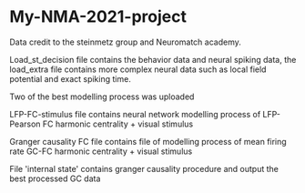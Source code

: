 # My-NMA-2021-project
Data credit to the steinmetz group and Neuromatch academy. 

Load_st_decision file contains the behavior data and neural spiking data, the load_extra file contains more complex neural data such as local field potential and exact spiking time. 

Two of the best modelling process was uploaded

LFP-FC-stimulus file contains neural network modelling process of LFP-Pearson FC harmonic centrality + visual stimulus

Granger causality FC file contains file of modelling process of mean firing rate GC-FC harmonic centrality + visual stimulus

File 'internal state' contains granger causality procedure and output the best processed GC data
